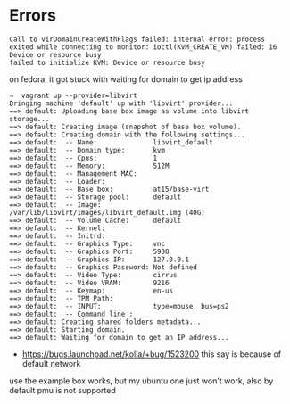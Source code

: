 # Errors

````
Call to virDomainCreateWithFlags failed: internal error: process exited while connecting to monitor: ioctl(KVM_CREATE_VM) failed: 16 Device or resource busy
failed to initialize KVM: Device or resource busy
````

on fedora, it got stuck with waiting for domain to get ip address

````
⇒  vagrant up --provider=libvirt
Bringing machine 'default' up with 'libvirt' provider...
==> default: Uploading base box image as volume into libvirt storage...
==> default: Creating image (snapshot of base box volume).
==> default: Creating domain with the following settings...
==> default:  -- Name:              libvirt_default
==> default:  -- Domain type:       kvm
==> default:  -- Cpus:              1
==> default:  -- Memory:            512M
==> default:  -- Management MAC:    
==> default:  -- Loader:            
==> default:  -- Base box:          at15/base-virt
==> default:  -- Storage pool:      default
==> default:  -- Image:             /var/lib/libvirt/images/libvirt_default.img (40G)
==> default:  -- Volume Cache:      default
==> default:  -- Kernel:            
==> default:  -- Initrd:            
==> default:  -- Graphics Type:     vnc
==> default:  -- Graphics Port:     5900
==> default:  -- Graphics IP:       127.0.0.1
==> default:  -- Graphics Password: Not defined
==> default:  -- Video Type:        cirrus
==> default:  -- Video VRAM:        9216
==> default:  -- Keymap:            en-us
==> default:  -- TPM Path:          
==> default:  -- INPUT:             type=mouse, bus=ps2
==> default:  -- Command line :
==> default: Creating shared folders metadata...
==> default: Starting domain.
==> default: Waiting for domain to get an IP address...
````

- https://bugs.launchpad.net/kolla/+bug/1523200 this say is because of default network

use the example box works, but my ubuntu one just won't work, also by default pmu is not supported
